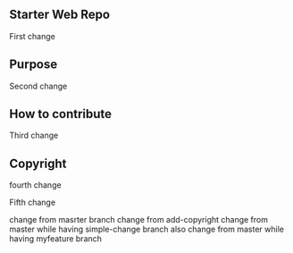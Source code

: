 ## Starter Web Repo
First change

## Purpose
Second change 



## How to contribute
Third change


## Copyright
fourth change

Fifth change

change from masrter branch 
change from add-copyright
change from master while having simple-change branch also
change from master while having myfeature branch 